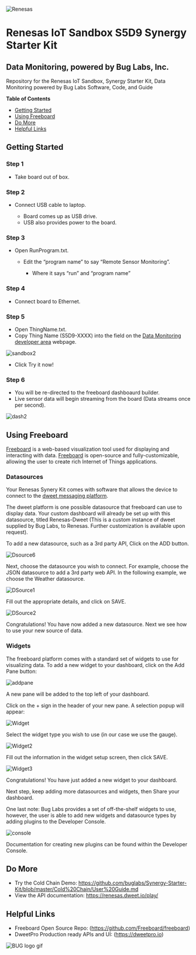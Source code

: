 ![Renesas](https://github.com/buglabs/Synergy-Starter-Kit/raw/master/Pictures/renesas.png)

# Renesas IoT Sandbox  S5D9 Synergy Starter Kit 
## Data Monitoring, powered by Bug Labs, Inc. 

Repository for the Renesas IoT Sandbox, Synergy Starter Kit, Data Monitoring powered by Bug Labs Software, Code, and Guide

**Table of Contents** 
- [Getting Started](#getting-started)
- [Using Freeboard](#using-freeboard)
- [Do More](#do-more)
- [Helpful Links](#helpful-links)

## Getting Started

### Step 1 

* Take board out of box.

### Step 2 

* Connect USB cable to laptop.

	* Board comes up as USB drive.
	* USB also provides power to the board.

### Step 3 

* Open RunProgram.txt.

	* Edit the “program name” to say “Remote Sensor Monitoring”.
	
		* Where it says “run” and “program name” 

### Step 4 

* Connect board to Ethernet.

### Step 5 

* Open ThingName.txt.
* Copy Thing Name (S5D9-XXXX) into the field on the [Data Monitoring developer area](https://renesas.dweet.io/) webpage.

![sandbox2](https://github.com/buglabs/Synergy-Starter-Kit/raw/master/Pictures/sandbox2.PNG)

* Click Try it now!

### Step 6 

* You will be re-directed to the freeboard dashboaurd builder.
* Live sensor data will begin streaming from the board (Data streams once per second).

![dash2](https://github.com/buglabs/Synergy-Starter-Kit/raw/master/Pictures/dash2.PNG)


## Using Freeboard

[Freeboard](https://freeboard.io) is a web-based visualization tool used for displaying and interacting with data. [Freeboard](https://freeboard.io) is open-source and fully-customizable, allowing the user to create rich Internet of Things applications.

### Datasources

Your Renesas Synery Kit comes with software that allows the device to connect to the [dweet messaging platform](https://dweet.io).

The dweet platform is one possible datasource that freeboard can use to display data. Your custom dashboard will already be set up with this datasource, titled Renesas-Dweet (This is a custom instance of dweet supplied by Bug Labs, to Renesas. Further customization is available upon request). 

To add a new datasource, such as a 3rd party API, Click on the ADD button.

![Dsource6](https://github.com/buglabs/Synergy-Starter-Kit/raw/master/Pictures/Dsource6.PNG)

Next, choose the datasource you wish to connect. For example, choose the JSON datasource to add a 3rd party web API. In the following example, we choose the Weather datasource.

![DSource1](https://github.com/buglabs/Synergy-Starter-Kit/raw/master/Pictures/DSource1.PNG)

Fill out the appropriate details, and click on SAVE.

![DSource2](https://github.com/buglabs/Synergy-Starter-Kit/raw/master/Pictures/DSource2.PNG)

Congratulations! You have now added a new datasource. Next we see how to use your new source of data.

### Widgets

The freeboard platform comes with a standard set of widgets to use for visualizing data.  To add a new widget to your dashboard, click on the Add Pane button:

![addpane](https://github.com/buglabs/Synergy-Starter-Kit/raw/master/Pictures/addpane.PNG)

A new pane will be added to the top left of your dashboard. 

Click on the + sign in the header of your new pane.  A selection popup will appear:

![Widget](https://github.com/buglabs/Synergy-Starter-Kit/raw/master/Pictures/Widget.PNG)

Select the widget type you wish to use (in our case we use the gauge).

![Widget2](https://github.com/buglabs/Synergy-Starter-Kit/raw/master/Pictures/Widget2.PNG)

Fill out the information in the widget setup screen, then click SAVE.

![Widget3](https://github.com/buglabs/Synergy-Starter-Kit/raw/master/Pictures/Widget3.PNG)

Congratulations!  You have just added a new widget to your dashboard. 

Next step, keep adding more datasources and widgets, then Share your dashboard.

One last note: Bug Labs provides a set of off-the-shelf widgets to use, however, the user is able to add new widgets and datasource types by adding plugins to the Developer Console.

![console](https://github.com/buglabs/Synergy-Starter-Kit/raw/master/Pictures/console.PNG)

Documentation for creating new plugins can be found within the Developer Console.

## Do More

* Try the Cold Chain Demo: https://github.com/buglabs/Synergy-Starter-Kit/blob/master/Cold%20Chain/User%20Guide.md
* View the API documentation: https://renesas.dweet.io/play/

## Helpful Links
* Freeboard Open Source Repo: (https://github.com/Freeboard/freeboard)
* DweetPro Production ready APIs and UI: (https://dweetpro.io)

![BUG logo gif](https://github.com/buglabs/Synergy-Starter-Kit/raw/master/Pictures/BUG_logo_gif.gif)
